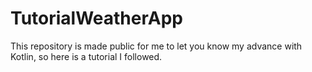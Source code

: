 # TutorialWeatherApp
This repository is made public for me to let you know my advance with Kotlin, so here is a tutorial I followed.
